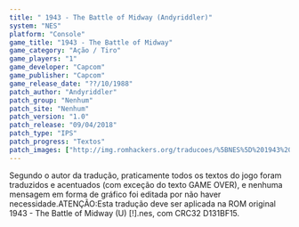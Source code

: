```yaml
---
title: " 1943 - The Battle of Midway (Andyriddler)"
system: "NES"
platform: "Console"
game_title: "1943 - The Battle of Midway"
game_category: "Ação / Tiro"
game_players: "1"
game_developer: "Capcom"
game_publisher: "Capcom"
game_release_date: "??/10/1988"
patch_author: "Andyriddler"
patch_group: "Nenhum"
patch_site: "Nenhum"
patch_version: "1.0"
patch_release: "09/04/2018"
patch_type: "IPS"
patch_progress: "Textos"
patch_images: ["http://img.romhackers.org/traducoes/%5BNES%5D%201943%20-%20The%20Battle%20of%20Midway%20-%20Andyriddler%20-%201.png","http://img.romhackers.org/traducoes/%5BNES%5D%201943%20-%20The%20Battle%20of%20Midway%20-%20Andyriddler%20-%202.png","http://img.romhackers.org/traducoes/%5BNES%5D%201943%20-%20The%20Battle%20of%20Midway%20-%20Andyriddler%20-%203.png"]
---
```

Segundo o autor da tradução, praticamente todos os textos do jogo foram traduzidos e acentuados (com exceção do texto GAME OVER), e nenhuma mensagem em forma de gráfico foi editada por não haver necessidade.ATENÇÃO:Esta tradução deve ser aplicada na ROM original 1943 - The Battle of Midway (U) [!].nes, com CRC32 D131BF15.